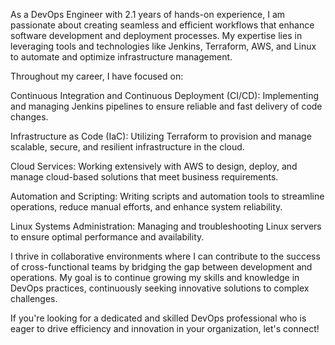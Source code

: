 As a DevOps Engineer with 2.1 years of hands-on experience, I am passionate about creating seamless and efficient workflows that enhance software development and deployment processes. My expertise lies in leveraging tools and technologies like Jenkins, Terraform, AWS, and Linux to automate and optimize infrastructure management.

Throughout my career, I have focused on:

Continuous Integration and Continuous Deployment (CI/CD): Implementing and managing Jenkins pipelines to ensure reliable and fast delivery of code changes.

Infrastructure as Code (IaC): Utilizing Terraform to provision and manage scalable, secure, and resilient infrastructure in the cloud.

Cloud Services: Working extensively with AWS to design, deploy, and manage cloud-based solutions that meet business requirements.

Automation and Scripting: Writing scripts and automation tools to streamline operations, reduce manual efforts, and enhance system reliability.

Linux Systems Administration: Managing and troubleshooting Linux servers to ensure optimal performance and availability.

I thrive in collaborative environments where I can contribute to the success of cross-functional teams by bridging the gap between development and operations. My goal is to continue growing my skills and knowledge in DevOps practices, continuously seeking innovative solutions to complex challenges.

If you're looking for a dedicated and skilled DevOps professional who is eager to drive efficiency and innovation in your organization, let's connect!

<!---
dakshgaurav/dakshgaurav is a ✨ special ✨ repository because its `README.md` (this file) appears on your GitHub profile.
You can click the Preview link to take a look at your changes.
--->
